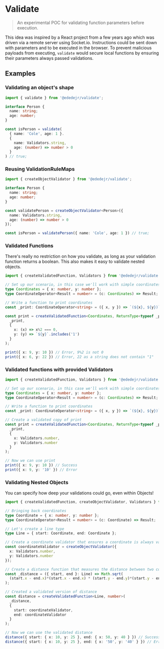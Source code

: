 # Validate

> An experimental POC for validating function parameters before execution.

This idea was inspired by a React project from a few years ago which was driven via a remote server using Socket.io. Instructions could be sent down with parameters and to be executed in the browser. To prevent malicious payloads from executing, `validate` would secure local functions by ensuring their parameters always passed validations.

## Examples

### Validating an object's shape
```ts
import { validate } from '@ededejr/validate';

interface Person {
  name: string;
  age: number;
}

const isPerson = validate(
  { name: 'Cole', age: 1 }.
  {
    name: Validators.string,
    age: (number) => number > 0
  }
) // true;
```

### Reusing ValidationRuleMaps
```ts
import { createObjectValidator } from '@ededejr/validate';

interface Person {
  name: string;
  age: number;
}

const validatePerson = createObjectValidator<Person>({
  name: Validators.string,
  age: (number) => number > 0
});

const isPerson = validatePerson({ name: 'Cole', age: 1 }) // true;
```

### Validated Functions

There's really no restriction on how you validate, as long as your validation function returns a boolean. This also makes it easy to validate nested objects.

```ts
import { createValidatedFunction, Validators } from '@ededejr/validate';

// Set up our scenario, in this case we'll work with simple coordinates
type Coordinates = { x: number, y: number };
type CoordinateOperator<Result = number> = (c: Coordinates) => Result;

// Write a function to print coordinates
const _print: CoordinateOperator<string> = ({ x, y }) => `(${x}, ${y})`;

const print = createValidatedFunction<Coordinates, ReturnType<typeof _print>>(
  _print, 
  { 
    x: (x) => x%2 === 0, 
    y: (y) => `${y}`.includes('1') 
  }
);

print({ x: 9, y: 10 }) // Error, 9%2 is not 0
print({ x: 6, y: 22 }) // Error, 22 as a string does not contain "1"
```

### Validated functions with provided Validators
```ts
import { createValidatedFunction, Validators } from '@ededejr/validate';

// Set up our scenario, in this case we'll work with simple coordinates
type Coordinates = { x: number, y: number };
type CoordinateOperator<Result = number> = (c: Coordinates) => Result;

// Write a function to print coordinates
const _print: CoordinateOperator<string> = ({ x, y }) => `(${x}, ${y})`;

// Create a validated copy of print
const print = createValidatedFunction<Coordinates, ReturnType<typeof _print>>(
  _print, 
  { 
    x: Validators.number, 
    y: Validators.number  
  }
);

// Now we can use print
print({ x: 9, y: 10 }) // Success
print({ x: 9, y: '10' }) // Error
```

### Validating Nested Objects

You can specify how deep your validations could go, even within Objects!

```ts
import { createValidatedFunction, createObjectValidator, Validators } from '@ededejr/validate';

// Bringing back coordinates
type Coordinate = { x: number, y: number };
type CoordinateOperator<Result = number> = (c: Coordinate) => Result;

// Let's create a line type
type Line = { start: Coordinate, end: Coordinate };

// Create a coordinate validator that ensures a coordinate is always valid
const coordinateValidator = createObjectValidator({ 
  x: Validators.number, 
  y: Validators.number 
});

// Create a distance function that measures the distance between two coordinates
const _distance = ({ start, end }: Line) => Math.sqrt( 
  (start.x - end.x)*(start.x - end.x) * (start.y - end.y)*(start.y - end.y) 
);

// Created a validated version of distance
const distance = createValidatedFunction<Line, number>(
  _distance, 
  { 
    start: coordinateValidator,
    end: coordinateValidator 
  }
);

// Now we can use the validated distance
distance({ start: { x: 10, y: 25 }, end: { x: 50, y: 40 } }) // Success
distance({ start: { x: 10, y: 25 }, end: { x: '50', y: '40' } }) // Error
```
